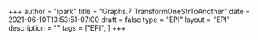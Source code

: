 +++
author = "ipark"
title = "Graphs.7 TransformOneStrToAnother"
date =  2021-06-10T13:53:51-07:00
draft =  false
type = "EPI"
layout = "EPI"
description = ""
tags = ["EPI", 
]
+++
